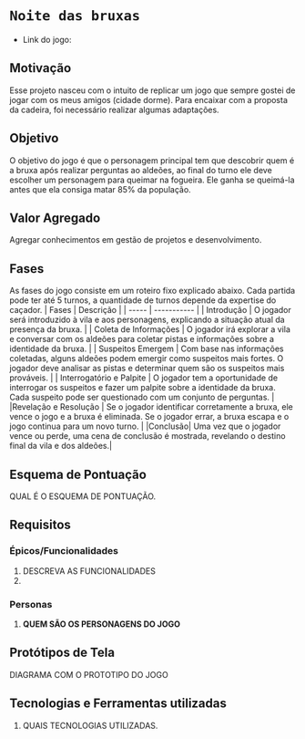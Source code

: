  # `Noite das bruxas`

* Link do jogo:

## Motivação

Esse projeto nasceu com o intuito de replicar um jogo que sempre gostei de jogar com os meus amigos (cidade dorme). Para encaixar com a proposta da cadeira, foi necessário realizar algumas adaptações.

## Objetivo

O objetivo do jogo é que o personagem principal tem que descobrir quem é a bruxa após realizar perguntas ao aldeões, ao final do turno ele deve escolher um personagem para queimar na fogueira. 
Ele ganha se queimá-la antes que ela consiga matar 85% da população.

## Valor Agregado

Agregar conhecimentos em gestão de projetos e desenvolvimento.

## Fases
As fases do jogo consiste em um roteiro fixo explicado abaixo. Cada partida pode ter até 5 turnos, a quantidade de turnos depende da expertise do caçador. 
| Fases | Descrição |
| ----- | ----------- |
| Introdução     |   O jogador será introduzido à vila e aos personagens, explicando a situação atual da presença da bruxa.     |
| Coleta de Informações  | O jogador irá explorar a vila e conversar com os aldeões para coletar pistas e informações sobre a identidade da bruxa.         |
| Suspeitos Emergem     | Com base nas informações coletadas, alguns aldeões podem emergir como suspeitos mais fortes. O jogador deve analisar as pistas e determinar quem são os suspeitos mais prováveis.        |
| Interrogatório e Palpite |  O jogador tem a oportunidade de interrogar os suspeitos e fazer um palpite sobre a identidade da bruxa. Cada suspeito pode ser questionado com um conjunto de perguntas.           |
|Revelação e Resolução | Se o jogador identificar corretamente a bruxa, ele vence o jogo e a bruxa é eliminada. Se o jogador errar, a bruxa escapa e o jogo continua para um novo turno. |
|Conclusão| Uma vez que o jogador vence ou perde, uma cena de conclusão é mostrada, revelando o destino final da vila e dos aldeões.|
## Esquema de Pontuação

QUAL É O ESQUEMA DE PONTUAÇÃO.


## Requisitos

### Épicos/Funcionalidades

1. DESCREVA AS FUNCIONALIDADES
2. 

### Personas

1. **QUEM SÃO OS PERSONAGENS DO JOGO**

## Protótipos de Tela

DIAGRAMA COM O PROTOTIPO DO JOGO

## Tecnologias e Ferramentas utilizadas

1. QUAIS TECNOLOGIAS UTILIZADAS.
